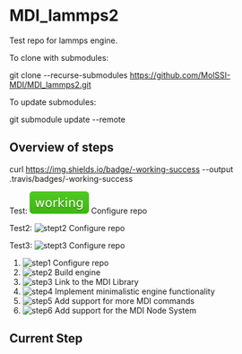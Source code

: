 # MDI_lammps2

Test repo for lammps engine.

To clone with submodules:

git clone --recurse-submodules https://github.com/MolSSI-MDI/MDI_lammps2.git

To update submodules:

git submodule update --remote

## Overview of steps

curl https://img.shields.io/badge/-working-success --output .travis/badges/-working-success

Test: ![stept](.travis/badges/-working-success) Configure repo

Test2: ![stept2](https://github.com/MolSSI-MDI/MDI_lammps2/.travis/badges/-working-success) Configure repo

Test3: ![stept3](https://github.com/MolSSI-MDI/MDI_lammps2/blob/master/.travis/badges/-working-success) Configure repo

1. ![step1](https://img.shields.io/badge/-working-success) Configure repo
2. ![step2](https://img.shields.io/badge/-failing-red) Build engine
3. ![step3](https://img.shields.io/badge/-failing-red) Link to the MDI Library
4. ![step4](https://img.shields.io/badge/-failing-red) Implement minimalistic engine functionality
5. ![step5](https://img.shields.io/badge/-failing-red) Add support for more MDI commands
6. ![step6](https://img.shields.io/badge/-failing-red) Add support for the MDI Node System

## Current Step
